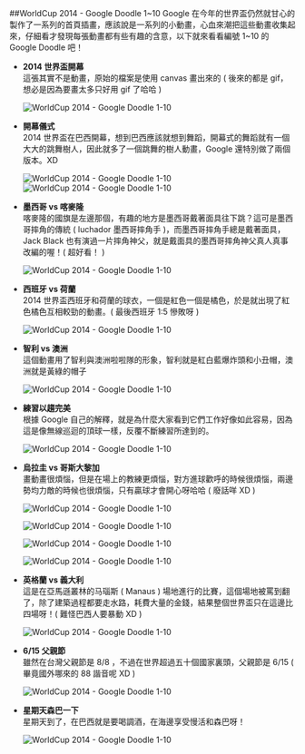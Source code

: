 ##WorldCup 2014 - Google Doodle 1~10
Google 在今年的世界盃仍然就甘心的製作了一系列的首頁插畫，應該說是一系列的小動畫，心血來潮把這些動畫收集起來，仔細看才發現每張動畫都有些有趣的含意，以下就來看看編號 1~10 的 Google Doodle 吧！

- **2014 世界盃開幕**  
	這張其實不是動畫，原始的檔案是使用 canvas 畫出來的 ( 後來的都是 gif，想必是因為要畫太多只好用 gif 了哈哈 )

	![WorldCup 2014 - Google Doodle 1-10](https://lh3.googleusercontent.com/-PVOEBpL6-jM/U7LC06alKAI/AAAAAAAA5Bc/cLaWD35wCF8/s000/wordcup2014_01.gif)

- **開幕儀式**  
	2014 世界盃在巴西開幕，想到巴西應該就想到舞蹈，開幕式的舞蹈就有一個大大的跳舞樹人，因此就多了一個跳舞的樹人動畫，Google 還特別做了兩個版本。XD

	![WorldCup 2014 - Google Doodle 1-10](https://lh6.googleusercontent.com/-jz_PkCL1Ku4/U7LBayck-AI/AAAAAAAA4_8/rTxFV-hoxPA/s000/worldcup2014_02_1.gif)  
	![WorldCup 2014 - Google Doodle 1-10](https://lh3.googleusercontent.com/-jTDbJho_XlA/U7LBa1Zd60I/AAAAAAAA5BI/BguXUoJ_BHI/s000/worldcup2014_02_2.gif)

- **墨西哥 vs 喀麥隆**  
	喀麥隆的國旗是左邊那個，有趣的地方是墨西哥戴著面具往下跳？這可是墨西哥摔角的傳統 ( luchador 墨西哥摔角手 )，而墨西哥摔角手總是戴著面具，Jack Black 也有演過一片摔角神父，就是戴面具的墨西哥摔角神父真人真事改編的喔！( 超好看！ )

	![WorldCup 2014 - Google Doodle 1-10](https://lh5.googleusercontent.com/-sFEtASwRh_w/U7LBaxHrcXI/AAAAAAAA4_0/32O5ZGIS0Zo/s000/worldcup2014_03.gif)

- **西班牙 vs 荷蘭**  
	2014 世界盃西班牙和荷蘭的球衣，一個是紅色一個是橘色，於是就出現了紅色橘色互相較勁的動畫。( 最後西班牙 1:5 慘敗呀 )

	![WorldCup 2014 - Google Doodle 1-10](https://lh4.googleusercontent.com/-QCjr0rpCQ5M/U7LBbpS37KI/AAAAAAAA5AY/b1J11vLitIU/s000/worldcup2014_04.gif)

- **智利 vs 澳洲**  
	這個動畫用了智利與澳洲啦啦隊的形象，智利就是紅白藍爆炸頭和小丑帽，澳洲就是黃綠的帽子

	![WorldCup 2014 - Google Doodle 1-10](https://lh3.googleusercontent.com/-RLvbkR48dI0/U7LBb8fV6RI/AAAAAAAA5AQ/KNBP4IHqSYE/s000/worldcup2014_05.gif)

- **練習以趨完美**  
	根據 Google 自己的解釋，就是為什麼大家看到它們工作好像如此容易，因為這是像無線巡迴的頂球一樣，反覆不斷練習所達到的。

	![WorldCup 2014 - Google Doodle 1-10](https://lh6.googleusercontent.com/-mqs7Z1niHcM/U7LBcD8XhxI/AAAAAAAA5AI/4TgvMOuPN3M/s000/worldcup2014_06.gif)

- **烏拉圭 vs 哥斯大黎加**  
	畫動畫很煩惱，但是在場上的教練更煩惱，對方進球歡呼的時候很煩惱，兩邊勢均力敵的時候也很煩惱，只有贏球才會開心呀哈哈 ( 廢話咩 XD )

	![WorldCup 2014 - Google Doodle 1-10](https://lh5.googleusercontent.com/-pKVZhdq0oFY/U7LBcn2oheI/AAAAAAAA5Aw/6CW2BdNBNUI/s000/worldcup2014_07_1.gif)

	![WorldCup 2014 - Google Doodle 1-10](https://lh6.googleusercontent.com/-DblirItcPDU/U7LBc7lQQzI/AAAAAAAA5Ag/-EDCM8T0PeI/s000/worldcup2014_07_2.gif)

	![WorldCup 2014 - Google Doodle 1-10](https://lh3.googleusercontent.com/-KF-TpsWbG7o/U7LBdb6n06I/AAAAAAAA5A8/yZu1d5QMZFg/s000/worldcup2014_07_3.gif)

	![WorldCup 2014 - Google Doodle 1-10](https://lh6.googleusercontent.com/-lT_EiMlHVSY/U7LBd6pUibI/AAAAAAAA5As/GaBoTiP8OTA/s000/worldcup2014_07_4.gif)

- **英格蘭 vs 義大利**  
	這是在亞馬遜叢林的马瑙斯 ( Manaus ) 場地進行的比賽，這個場地被罵到翻了，除了建築過程都要走水路，耗費大量的金錢，結果整個世界盃只在這邊比四場呀！( 難怪巴西人要暴動 XD )

	![WorldCup 2014 - Google Doodle 1-10](https://lh3.googleusercontent.com/-WA-1n_a2LsY/U7LBeeyzLwI/AAAAAAAA5BM/c1NtRVQjM4k/s000/worldcup2014_08.gif)

- **6/15 父親節**  
	雖然在台灣父親節是 8/8 ，不過在世界超過五十個國家裏頭，父親節是 6/15 ( 畢竟國外哪來的 88 諧音呢 XD )

	![WorldCup 2014 - Google Doodle 1-10](https://lh5.googleusercontent.com/-vI9ldInOH-c/U7LBeoos-zI/AAAAAAAA5A0/KnkRwLdOtSk/s000/worldcup2014_09.gif)

- **星期天森巴一下**  
	星期天到了，在巴西就是要喝調酒，在海邊享受慢活和森巴呀！

	![WorldCup 2014 - Google Doodle 1-10](https://lh4.googleusercontent.com/-CuugjAvFz1I/U7LBfN7ZfJI/AAAAAAAA5BE/jIKbH_cvQZA/s000/worldcup2014_10.gif)